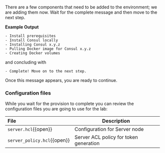 There are a few components that need to be added to the environment; we are
adding them now. Wait for the complete message and then move to the
next step.

**Example Output**

```screenshot
- Install prerequisites
- Install Consul locally
- Installing Consul x.y.z
- Pulling Docker image for Consul x.y.z
- Creating Docker volumes
```

and concluding with

```
- Complete! Move on to the next step.
```

Once this message appears, you are ready to continue.


### Configuration files

While you wait for the provision to complete you can review the configuration files you are going to use for the lab:

| File                           | Description |
|:-------------------------------|-------------|
| `server.hcl`{{open}}           | Configuration for Server node |
| `server_policy.hcl`{{open}}    | Server ACL policy for token generation |